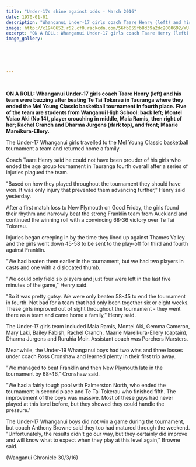 ```yaml
---
title: "Under-17s shine against odds - March 2016"
date: 1970-01-01
description: "Whanganui Under-17 girls coach Taare Henry (left) and his team were buzzing after beating Te Tai Tokerau in Tauranga where they ended the Mel Young Classic basketball tournament in fourth place..."
image: http://c1940652.r52.cf0.rackcdn.com/56fb055fb8d39a2dc2000692/WU-U17-girls-4th-Mel-Yg-Classic-BBall-tourny-in-Tauranga-30.3.16.jpg
excerpt: "ON A ROLL: Whanganui Under-17 girls coach Taare Henry (left) and his team were buzzing after beating Te Tai Tokerau in Tauranga where they ended the Mel Young Classic basketball tournament in fourth place."
image_gallery:
    
    
    
    
    
---
```


<p>&nbsp;</p>
<p><span><strong>ON A ROLL: Whanganui Under-17 girls coach Taare Henry (left) and his team were buzzing after beating Te Tai Tokerau in Tauranga where they ended the Mel Young Classic basketball tournament in fourth place.</strong>&nbsp;<strong>Five of the team are students from Wanganui High School: back left; Montel Vaiao Aki (No 14), player crouching in middle, <strong><strong><strong>Maia Ramis,</strong></strong></strong>&nbsp;then right of her;<strong><strong>&nbsp;</strong></strong>Rachel Cranch and Dharma Jurgens (dark top), and <strong>front;&nbsp;<strong>Maarie Mareikura-Ellery</strong></strong>.</strong></span></p>
<p>The Under-17 Whanganui girls travelled to the Mel Young Classic basketball tournament a team and returned home a family.</p>
<p>Coach Taare Henry said he could not have been prouder of his girls who ended the age group tournament in Tauranga fourth overall after a series of injuries plagued the team.</p>
<p>"Based on how they played throughout the tournament they should have won. It was only injury that prevented them advancing further," Henry said yesterday.</p>
<p>After a first match loss to New Plymouth on Good Friday, the girls found their rhythm and narrowly beat the strong Franklin team from Auckland and continued the winning roll with a convincing 68-36 victory over Te Tai Tokerau.</p>
<p>Injuries began creeping in by the time they lined up against Thames Valley and the girls went down 45-58 to be sent to the play-off for third and fourth against Franklin.</p>
<p>"We had beaten them earlier in the tournament, but we had two players in casts and one with a dislocated thumb.</p>
<p>"We could only field six players and just four were left in the last five minutes of the game," Henry said.</p>
<p>"So it was pretty gutsy. We were only beaten 58-45 to end the tournament in fourth. Not bad for a team that had only been together six or eight weeks. These girls improved out of sight throughout the tournament - they went there as a team and came home a family," Henry said.</p>
<p>The Under-17 girls team included Maia Ramis, Montel Aki, Gemma Cameron, Mary Laki, Bailey Fabish, Rachel Cranch, Maarie Mareikura-Ellery (captain), Dharma Jurgens and Ruruhia Moir. Assistant coach was Porchers Marsters.</p>
<p>Meanwhile, the Under-19 Whanganui boys had two wins and three losses under coach Ross Cronshaw and learned plenty in their first trip away.</p>
<p>"We managed to beat Franklin and then New Plymouth late in the tournament by 68-46," Cronshaw said.</p>
<p>"We had a fairly tough pool with Palmerston North, who ended the tournament in second place and Te Tai Tokerau who finished fifth. The improvement of the boys was massive. Most of these guys had never played at this level before, but they showed they could handle the pressure."</p>
<p>The Under-17 Whanganui boys did not win a game during the tournament, but coach Anthony Browne said they too had matured through the weekend. "Unfortunately, the results didn't go our way, but they certainly did improve and will know what to expect when they play at this level again," Browne said.</p>
<p>(Wanganui Chronicle 30/3/16)</p>

